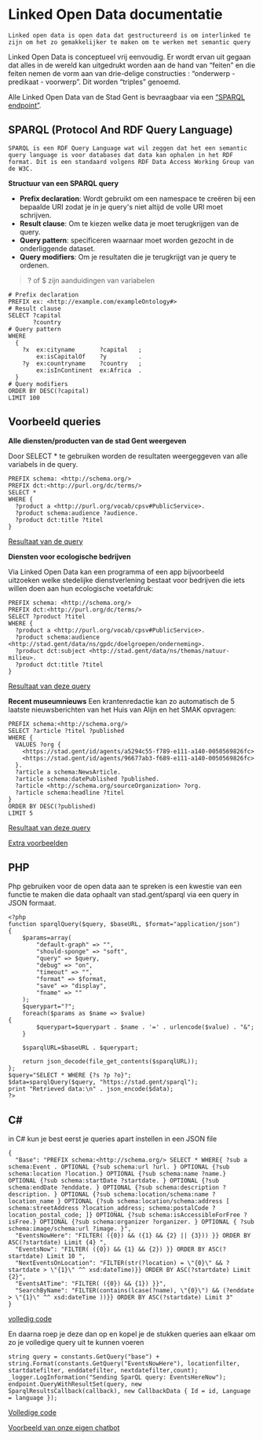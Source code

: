 # Linked Open Data documentatie
	Linked open data is open data dat gestructureerd is om interlinked te zijn om het zo gemakkelijker te maken om te werken met semantic query

Linked Open Data is conceptueel vrij eenvoudig. Er wordt ervan uit gegaan dat alles in de wereld kan uitgedrukt worden aan de hand van “feiten” en die feiten nemen de vorm aan van drie-delige constructies : “onderwerp - predikaat - voorwerp”. Dit worden  “triples” genoemd.

Alle Linked Open Data van de Stad Gent is bevraagbaar via een [“SPARQL endpoint”](https://stad.gent/sparql).

## SPARQL (Protocol And RDF Query Language)
	SPARQL is een RDF Query Language wat wil zeggen dat het een semantic query language is voor databases dat data kan ophalen in het RDF format. Dit is een standaard volgens RDF Data Access Working Group van de W3C.

**Structuur van een SPARQL query**

- **Prefix declaration**: Wordt gebruikt om een namespace te creëren bij een bepaalde URI zodat je in je query's niet altijd de volle URI moet schrijven.
- **Result clause**: Om te kiezen welke data je moet terugkrijgen van de query.
- **Query pattern**: specificeren waarnaar moet worden gezocht in de onderliggende dataset.
- **Query modifiers**: Om je resultaten die je terugkrijgt van je query te ordenen.

> ? of $ zijn aanduidingen van variabelen

```
# Prefix declaration
PREFIX ex: <http://example.com/exampleOntology#>
# Result clause
SELECT ?capital
       ?country
# Query pattern
WHERE
  {
    ?x  ex:cityname       ?capital   ;
        ex:isCapitalOf    ?y         .
    ?y  ex:countryname    ?country   ;
        ex:isInContinent  ex:Africa  .
  }
# Query modifiers
ORDER BY DESC(?capital)
LIMIT 100
```

## Voorbeeld queries



**Alle diensten/producten van de stad Gent weergeven**

Door SELECT * te gebruiken worden de resultaten weergeggeven van alle variabels in de query.

```
PREFIX schema: <http://schema.org/>
PREFIX dct:<http://purl.org/dc/terms/>
SELECT *
WHERE {
  ?product a <http://purl.org/vocab/cpsv#PublicService>.  
  ?product schema:audience ?audience.
  ?product dct:title ?titel
}
```
[Resultaat van de query](https://stad.gent/sparql?default-graph-uri=&query=PREFIX+schema%3A+<http%3A%2F%2Fschema.org%2F>%0D%0APREFIX+dct%3A<http%3A%2F%2Fpurl.org%2Fdc%2Fterms%2F>%0D%0ASELECT+*%0D%0AWHERE+%7B%0D%0A++%3Fproduct+a+<http%3A%2F%2Fpurl.org%2Fvocab%2Fcpsv%23PublicService>.++%0D%0A++%3Fproduct+schema%3Aaudience+%3Faudience.%0D%0A++%3Fproduct+dct%3Atitle+%3Ftitel%0D%0A%7D&format=text%2Fhtml&timeout=0&debug=on)


**Diensten voor ecologische bedrijven**

Via Linked Open Data kan een programma of een app bijvoorbeeld uitzoeken welke stedelijke dienstverlening bestaat voor bedrijven die iets willen doen aan hun ecologische voetafdruk:

```
PREFIX schema: <http://schema.org/>
PREFIX dct:<http://purl.org/dc/terms/>
SELECT ?product ?titel
WHERE {
  ?product a <http://purl.org/vocab/cpsv#PublicService>.
  ?product schema:audience <http://stad.gent/data/ns/gpdc/doelgroepen/onderneming>.
  ?product dct:subject <http://stad.gent/data/ns/themas/natuur-milieu>.
  ?product dct:title ?titel
}
```

[Resultaat van deze query](https://stad.gent/sparql?default-graph-uri=&query=PREFIX+schema%3A+%3Chttp%3A%2F%2Fschema.org%2F%3E%0D%0APREFIX+dct%3A%3Chttp%3A%2F%2Fpurl.org%2Fdc%2Fterms%2F%3E%0D%0ASELECT+%3Fproduct+%3Ftitel%0D%0AWHERE+%7B%0D%0A%3Fproduct+a+%3Chttp%3A%2F%2Fpurl.org%2Fvocab%2Fcpsv%23PublicService%3E.%0D%0A%3Fproduct+schema%3Aaudience+%3Chttp%3A%2F%2Fstad.gent%2Fdata%2Fns%2Fgpdc%2Fdoelgroepen%2Fonderneming%3E.%0D%0A%3Fproduct+dct%3Asubject+%3Chttp%3A%2F%2Fstad.gent%2Fdata%2Fns%2Fthemas%2Fnatuur-milieu%3E.%0D%0A%3Fproduct+dct%3Atitle+%3Ftitel%0D%0A%7D&format=text%2Fhtml&timeout=0&debug=on)


**Recent museumnieuws**
Een krantenredactie kan zo automatisch de 5 laatste nieuwsberichten van het Huis van Alijn en het SMAK opvragen:


```
PREFIX schema:<http://schema.org/>
SELECT ?article ?titel ?published
WHERE {
  VALUES ?org {
    <https://stad.gent/id/agents/a5294c55-f789-e111-a140-0050569826fc>
    <https://stad.gent/id/agents/96677ab3-f689-e111-a140-0050569826fc>
  }.
  ?article a schema:NewsArticle.
  ?article schema:datePublished ?published.
  ?article <http://schema.org/sourceOrganization> ?org.
  ?article schema:headline ?titel
}
ORDER BY DESC(?published)
LIMIT 5
```

[Resultaat van deze query](https://stad.gent/sparql?default-graph-uri=&query=%0D%0APREFIX+schema%3A%3Chttp%3A%2F%2Fschema.org%2F%3E%0D%0ASELECT+%3Farticle+%3Ftitel+%3Fpublished%0D%0AWHERE+%7B%0D%0A++VALUES+%3Forg+%7B%0D%0A++++%3Chttps%3A%2F%2Fstad.gent%2Fid%2Fagents%2Fa5294c55-f789-e111-a140-0050569826fc%3E%0D%0A++++%3Chttps%3A%2F%2Fstad.gent%2Fid%2Fagents%2F96677ab3-f689-e111-a140-0050569826fc%3E%0D%0A++%7D.%0D%0A++%3Farticle+a+schema%3ANewsArticle.%0D%0A++%3Farticle+schema%3AdatePublished+%3Fpublished.%0D%0A++%3Farticle+%3Chttp%3A%2F%2Fschema.org%2FsourceOrganization%3E+%3Forg.%0D%0A++%3Farticle+schema%3Aheadline+%3Ftitel%0D%0A%7D+ORDER+BY+DESC%28%3Fpublished%29+LIMIT+5&format=text%2Fhtml&timeout=0&debug=on)

[Extra voorbeelden](https://www.w3.org/2009/Talks/0615-qbe/#q1)

## PHP

Php gebruiken voor de open data aan te spreken is een kwestie van een functie te maken die data ophaalt van stad.gent/sparql via een query in JSON formaat.

```
<?php
function sparqlQuery($query, $baseURL, $format="application/json")
{
    $params=array(
        "default-graph" => "",
        "should-sponge" => "soft",
        "query" => $query,
        "debug" => "on",
        "timeout" => "",
        "format" => $format,
        "save" => "display",
        "fname" => ""
    );
    $querypart="?"; 
    foreach($params as $name => $value) 
{
        $querypart=$querypart . $name . '=' . urlencode($value) . "&";
    }
    
    $sparqlURL=$baseURL . $querypart;
    
    return json_decode(file_get_contents($sparqlURL));
};
$query="SELECT * WHERE {?s ?p ?o}"; 
$data=sparqlQuery($query, "https://stad.gent/sparql");
print "Retrieved data:\n" . json_encode($data);
?>
```

## C#

in C# kun je best eerst je queries apart instellen in een JSON file

```
{
  "Base": "PREFIX schema:<http://schema.org/> SELECT * WHERE{ ?sub a schema:Event . OPTIONAL {?sub schema:url ?url. } OPTIONAL {?sub schema:location ?location.} OPTIONAL {?sub schema:name ?name.} OPTIONAL {?sub schema:startDate ?startdate. } OPTIONAL {?sub schema:endDate ?enddate. } OPTIONAL {?sub schema:description ?description. } OPTIONAL {?sub schema:location/schema:name ?location_name } OPTIONAL {?sub schema:location/schema:address [ schema:streetAddress ?location_address; schema:postalCode ?location_postal_code; ]} OPTIONAL {?sub schema:isAccessibleForFree ?isFree.} OPTIONAL {?sub schema:organizer ?organizer. } OPTIONAL { ?sub schema:image/schema:url ?image. }",
  "EventsNowHere": "FILTER( ({0}) && ({1} && {2} || {3})) }} ORDER BY ASC(?startdate) Limit {4} ",
  "EventsNow": "FILTER( ({0}) && {1} && {2}) }} ORDER BY ASC(?startdate) Limit 10 ",
  "NextEventsOnLocation": "FILTER(str(?location) = \"{0}\" && ?startdate > \"{1}\" ^^ xsd:dateTime)}} ORDER BY ASC(?startdate) Limit {2}",
  "EventsAtTime": "FILTER( ({0}) && {1}) }}",
  "SearchByName": "FILTER(contains(lcase(?name), \"{0}\") && (?enddate > \"{1}\" ^^ xsd:dateTime ))}} ORDER BY ASC(?startdate) Limit 3"
}
```
[volledig code](https://github.com/lab9k/ChatbotGF/blob/master/ChatbotGF/Backend%20Chatbot%20Gentse%20Feesten/queries.json)

En daarna roep je deze dan op en kopel je de stukken queries aan elkaar om zo je volledige query uit te kunnen voeren

```
string query = constants.GetQuery("base") + string.Format(constants.GetQuery("EventsNowHere"), locationfilter, startdatefilter, enddatefilter, nextdatefilter,count);
_logger.LogInformation("Sending SparQL query: EventsHereNow");
endpoint.QueryWithResultSet(query, new SparqlResultsCallback(callback), new CallbackData { Id = id, Language = language });
```

[Volledige code](https://github.com/lab9k/ChatbotGF/blob/master/ChatbotGF/Backend%20Chatbot%20Gentse%20Feesten/Data/RemoteDataManager.cs)

[Voorbeeld van onze eigen chatbot](https://github.com/lab9k/ChatbotGF/tree/master/ChatbotGF/Backend%20Chatbot%20Gentse%20Feesten)
